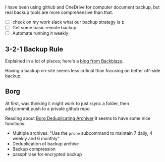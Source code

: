 I have been using github and OneDrive for computer document backup, but real backup tools are more comprehensive than that.

- [ ] check on my work slack what our backup strategy is ⏫ 
- [ ] Get some basic remote backup
- [ ] Automate running it weekly

## 3-2-1 Backup Rule
Explained in a lot of places; here's a [blog from Backblaze](https://www.backblaze.com/blog/the-3-2-1-backup-strategy).

Having a backup on-site seems less critical than focusing on better off-side backup.
## Borg
At first, was thinking it might work to just rsync a folder, then add,commit,push to a private github repo

Reading about [Borg Deduplicating Archiver](https://borgbackup.readthedocs.io/en/stable/quickstart.html) it seems to have some nice functions:
- Multiple archives: "Use the `prune` subcommand to maintain 7 daily, 4 weekly and 6 monthly"
- Deduplication of backup archive
- Backup compression
- passphrase for encrypted backup
